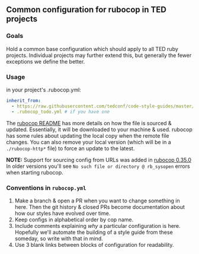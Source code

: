 ## Common configuration for rubocop in TED projects

### Goals

Hold a common base configuration which should apply to all TED ruby projects.
Individual projects may further extend this, but generally the fewer exceptions
we define the better.

### Usage

in your project's .rubocop.yml:

```yml
inherit_from:
  - https://raw.githubusercontent.com/tedconf/code-style-guides/master/linters/rubocop/rubocop.yml
  - .rubocop_todo.yml # if you have one
```

The [rubocop README](https://github.com/bbatsov/rubocop#inheriting-configuration-from-a-remote-url)
has more details on how the file is sourced & updated. Essentially, it will be
downloaded to your machine & used. rubocop has some rules about updating the
local copy when the remote file changes. You can also remove your local version
(which will be in a `./rubocop-http*` file) to force an update to the latest.


**NOTE:** Support for sourcing config from URLs was added in [rubocop 0.35.0](https://github.com/bbatsov/rubocop/releases/tag/v0.35.0)
In older versions you'll see `No such file or directory @ rb_sysopen` errors
when starting rubocop.

### Conventions in `rubocop.yml`

  1. Make a branch & open a PR when you want to change something in here.
     Then the git history & closed PRs become documentation about how our
     styles have evolved over time.
  1. Keep configs in alphabetical order by cop name.
  1. Include comments explaining *why* a particular configuration is here.
     Hopefully we'll automate the building of a style guide from these
     someday, so write with that in mind.
  1. Use 3 blank links between blocks of configuration for readability.
